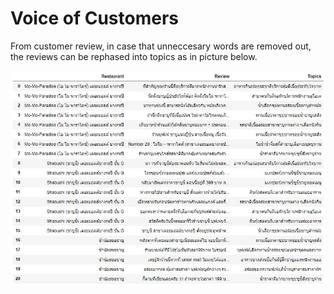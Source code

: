 # Voice of Customers

From customer review, in case that unneccesary words are removed out, the reviews can be rephased into topics as in picture below.

![Picture 11-1](https://github.com/ntc-namwong/BADS7105/blob/main/Homework%2011/Picture%2011-1%20Topics.jpg)
